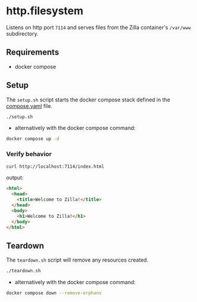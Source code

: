 # http.filesystem

Listens on http port `7114` and serves files from the Zilla container's `/var/www` subdirectory.

## Requirements

- docker compose

## Setup

The `setup.sh` script starts the docker compose stack defined in the [compose.yaml](compose.yaml) file.

```bash
./setup.sh
```

- alternatively with the docker compose command:

```bash
docker compose up -d
```

### Verify behavior

```bash
curl http://localhost:7114/index.html
```

output:

```html
<html>
  <head>
    <title>Welcome to Zilla!</title>
  </head>
  <body>
    <h1>Welcome to Zilla!</h1>
  </body>
</html>
```

## Teardown

The `teardown.sh` script will remove any resources created.

```bash
./teardown.sh
```

- alternatively with the docker compose command:

```bash
docker compose down --remove-orphans
```
